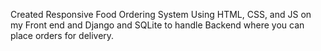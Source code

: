 Created Responsive Food Ordering System Using HTML, CSS, and JS on my Front end and Django and SQLite to handle Backend where you can place orders for delivery.
